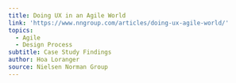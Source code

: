```yaml
---
title: Doing UX in an Agile World
link: 'https://www.nngroup.com/articles/doing-ux-agile-world/'
topics:
  - Agile
  - Design Process
subtitle: Case Study Findings
author: Hoa Loranger
source: Nielsen Norman Group
---
```


